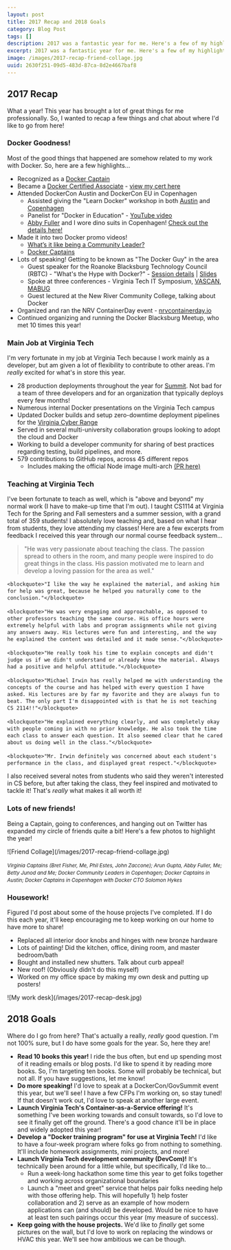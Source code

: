 ```yaml
---
layout: post
title: 2017 Recap and 2018 Goals
category: Blog Post
tags: []
description: 2017 was a fantastic year for me. Here's a few of my highlights, as well as where I'd like to go this year.
excerpt: 2017 was a fantastic year for me. Here's a few of my highlights, as well as where I'd like to go this year.
image: /images/2017-recap-friend-collage.jpg
uuid: 2630f251-09d5-483d-87ca-8d2e4667baf8
---
```


## 2017 Recap

What a year! This year has brought a lot of great things for me professionally.  So, I wanted to recap a few things and chat about where I'd like to go from here!

### Docker Goodness!

Most of the good things that happened are somehow related to my work with Docker. So, here are a few highlights...

- Recognized as a [Docker Captain](https://www.docker.com/community/docker-captains)
- Became a [Docker Certified Associate](https://success.docker.com/certification) - [view my cert here](https://www.credential.net/25j1s0xn)
- Attended DockerCon Austin and DockerCon EU in Copenhagen
  - Assisted giving the "Learn Docker" workshop in both [Austin](https://2017.dockercon.com/workshops/) and [Copenhagen](https://europe-2017.dockercon.com/workshops/)
  - Panelist for "Docker in Education" - [YouTube video](https://www.youtube.com/watch?v=h4Ocwx60wp4)
  - [Abby Fuller](https://twitter.com/abbyfuller) and I wore dino suits in Copenhagen! [Check out the details here!](/2017/10/dockercon-dino-behind-the-scenes/)
- Made it into two Docker promo videos!
  - [What’s it like being a Community Leader?](https://www.youtube.com/watch?v=BYl_09Wc36w)
  - [Docker Captains](https://www.youtube.com/watch?v=-5XL1ONubKI)
- Lots of speaking! Getting to be known as "The Docker Guy" in the area
  - Guest speaker for the Roanoke Blacksburg Technology Council (RBTC) - "What's the Hype with Docker?" - [Session details](https://rbtc.tech/2017/05/techtalk-whats-hype-docker-june-22/) \| [Slides](https://mikesir87.github.io/rbtc-presentation-2017-june-22)
  - Spoke at three conferences - Virginia Tech IT Symposium, [VASCAN](/2017/09/docker-and-security-vascan/), [MABUG](/2017/10/mabug-running-apps-with-docker/)
  - Guest lectured at the New River Community College, talking about Docker
- Organized and ran the NRV ContainerDay event - [nrvcontainerday.io](nrvcontainerday.io)
- Continued organizing and running the Docker Blacksburg Meetup, who met 10 times this year!


### Main Job at Virginia Tech

I'm very fortunate in my job at Virginia Tech because I work mainly as a developer, but am given a lot of flexibility to contribute to other areas.  I'm _really_ excited for what's in store this year.

- 28 production deployments throughout the year for [Summit](https://summit.cloud.vt.edu). Not bad for a team of three developers and for an organization that typically deploys every few months!
- Numerous internal Docker presentations on the Virginia Tech campus
- Updated Docker builds and setup zero-downtime deployment pipelines for the [Virginia Cyber Range](https://virginiacyberrange.org/)
- Served in several multi-university collaboration groups looking to adopt the cloud and Docker
- Working to build a developer community for sharing of best practices regarding testing, build pipelines, and more.
- 579 contributions to GitHub repos, across 45 different repos
  - Includes making the official Node image multi-arch [(PR here)](https://github.com/nodejs/docker-node/pull/569)

### Teaching at Virginia Tech

I've been fortunate to teach as well, which is "above and beyond" my normal work (I have to make-up time that I'm out). I taught CS1114 at Virginia Tech for the Spring and Fall semesters and a summer session, with a grand total of 359 students! I absolutely love teaching and, based on what I hear from students, they love attending my classes!  Here are a few excerpts from feedback I received this year through our normal course feedback system...

<div class="smaller-quotes">
    <blockquote>"He was very passionate about teaching the class. The passion spread to others in the room, and many people were inspired to do great things in the class. His passion motivated me to learn and develop a loving passion for the area as well."</blockquote>

    <blockquote>"I like the way he explained the material, and asking him for help was great, because he helped you naturally come to the conclusion."</blockquote>

    <blockquote>"He was very engaging and approachable, as opposed to other professors teaching the same course. His office hours were extremely helpful with labs and program assignments while not giving any answers away. His lectures were fun and interesting, and the way he explained the content was detailed and it made sense."</blockquote>

    <blockquote>"He really took his time to explain concepts and didn't judge us if we didn't understand or already know the material. Always had a positive and helpful attitude."</blockquote>

    <blockquote>"Michael Irwin has really helped me with understanding the concepts of the course and has helped with every question I have asked. His lectures are by far my favorite and they are always fun to beat. The only part I'm disappointed with is that he is not teaching CS 2114!!"</blockquote>

    <blockquote>"He explained everything clearly, and was completely okay with people coming in with no prior knowledge. He also took the time each class to answer each question. It also seemed clear that he cared about us doing well in the class."</blockquote>

    <blockquote>"Mr. Irwin definitely was concerned about each student's performance in the class, and displayed great respect."</blockquote>
</div>

I also received several notes from students who said they weren't interested in CS before, but after taking the class, they feel inspired and motivated to tackle it! That's _really_ what makes it all worth it!

### Lots of new friends!

Being a Captain, going to conferences, and hanging out on Twitter has expanded my circle of friends quite a bit! Here's a few photos to highlight the year!

<div class="text-center" markdown="1">
  ![Friend Collage](/images/2017-recap-friend-collage.jpg)

  <small><em>Virginia Captains (Bret Fisher, Me, Phil Estes, John Zaccone); Arun Gupta, Abby Fuller, Me; Betty Junod and Me; Docker Community Leaders in Copenhagen; Docker Captains in Austin; Docker Captains in Copenhagen with Docker CTO Solomon Hykes</em></small>
</div>


### Housework!

Figured I'd post about some of the house projects I've completed. If I do this each year, it'll keep encouraging me to keep working on our home to have more to share!

- Replaced all interior door knobs and hinges with new bronze hardware
- Lots of painting! Did the kitchen, office, dining room, and master bedroom/bath
- Bought and installed new shutters. Talk about curb appeal!
- New roof! (Obviously didn't do this myself)
- Worked on my office space by making my own desk and putting up posters!

<div class="text-center" markdown="1">
![My work desk](/images/2017-recap-desk.jpg)
</div>

## 2018 Goals

Where do I go from here? That's actually a really, _really_ good question.  I'm not 100% sure, but I do have some goals for the year. So, here they are!


- **Read 10 books this year!** I ride the bus often, but end up spending most of it reading emails or blog posts. I'd like to spend it by reading more books. So, I'm targeting ten books. Some will probably be technical, but not all. If you have suggestions, let me know!
- **Do more speaking!** I'd love to speak at a DockerCon/GovSummit event this year, but we'll see! I have a few CFPs I'm working on, so stay tuned!  If that doesn't work out, I'd love to speak at another large event.
- **Launch Virginia Tech's Container-as-a-Service offering!** It's something I've been working towards and consult towards, so I'd love to see it finally get off the ground. There's a good chance it'll be in place and widely adopted this year!
- **Develop a "Docker training program" for use at Virginia Tech!** I'd like to have a four-week program where folks go from nothing to something. It'll include homework assignments, mini projects, and more!
- **Launch Virginia Tech development community (DevCom)!** It's technically been around for a little while, but specifically, I'd like to...
  - Run a week-long hackathon some time this year to get folks together and working across organizational boundaries
  - Launch a "meet and greet" service that helps pair folks needing help with those offering help. This will hopefully 1) help foster collaboration and 2) serve as an example of how modern applications can (and should) be developed. Would be nice to have at least ten such pairings occur this year (my measure of success).
- **Keep going with the house projects.** We'd like to _finally_ get some pictures on the wall, but I'd love to work on replacing the windows or HVAC this year. We'll see how ambitious we can be though.

